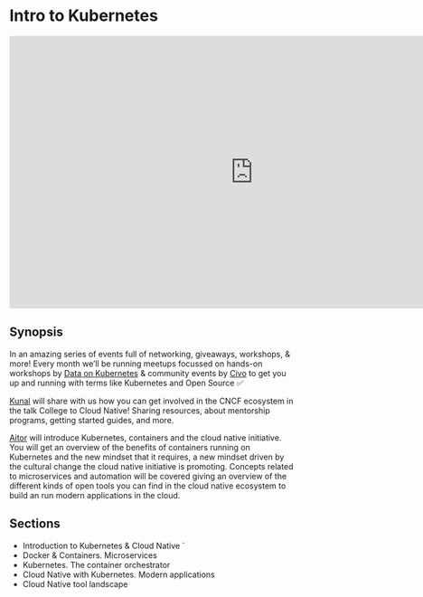 # Intro to Kubernetes

<iframe width="862" height="482" src="https://www.youtube.com/embed/UZpzJZ_iwW8" title="YouTube video player" frameborder="0" allow="accelerometer; autoplay; clipboard-write; encrypted-media; gyroscope; picture-in-picture fullscreen" allowfullscreen></iframe>

## Synopsis

In an amazing series of events full of networking, giveaways, workshops, & more! Every month we’ll be running meetups focussed on hands-on workshops by [Data on Kubernetes](https://dok.community/) & community events by [Civo](https://twitter.com/CivoCloud) to get you up and running with terms like Kubernetes and Open Source ✅

[Kunal](https://twitter.com/kunalstwt) will share with us how you can get involved in the CNCF ecosystem in the talk College to Cloud Native! Sharing resources, about mentorship programs, getting started guides, and more.

[Aitor](https://www.linkedin.com/in/aitor-artola/?locale=es_ES) will introduce Kubernetes, containers and the cloud native initiative. You will get an overview of the benefits of containers running on Kubernetes and the new mindset that it requires, a new mindset driven by the cultural change the cloud native initiative is promoting. Concepts related to microservices and automation will be covered giving an overview of the different kinds of open tools you can find in the cloud native ecosystem to build an run modern applications in the cloud.

## Sections

- Introduction to Kubernetes & Cloud Native `
- Docker & Containers. Microservices
- Kubernetes. The container orchestrator
- Cloud Native with Kubernetes. Modern applications
- Cloud Native tool landscape
